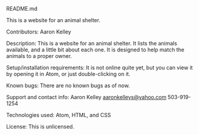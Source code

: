 README.md

This is a website for an animal shelter.

Contributors:
Aaron Kelley

Description:
This is a website for an animal shelter. It lists the animals available, and a little bit about each one. It is designed to help match the animals to a proper owner.

Setup/installation requirements:
It is not online quite yet, but you can view it by opening it in Atom, or just double-clicking on it.

Known bugs:
There are no known bugs as of now.

Support and contact info:
Aaron Kelley
aaronkelleys@yahoo.com
503-919-1254

Technologies used:
Atom, HTML, and CSS

License:
This is unlicensed.

